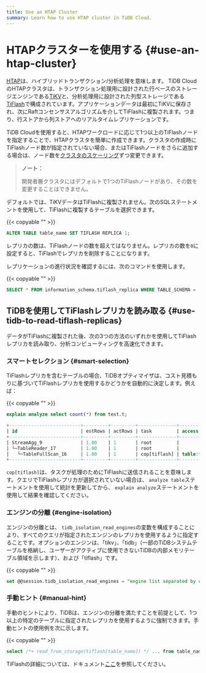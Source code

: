 ```yaml
---
title: Use an HTAP Cluster
summary: Learn how to use HTAP cluster in TiDB Cloud.
---
```


# HTAPクラスターを使用する {#use-an-htap-cluster}

[HTAP](https://en.wikipedia.org/wiki/Hybrid_transactional/analytical_processing)は、ハイブリッドトランザクション/分析処理を意味します。 TiDB CloudのHTAPクラスタは、トランザクション処理用に設計された行ベースのストレージエンジンである[TiKV](https://tikv.org)と、分析処理用に設計された列型ストレージである[TiFlash](https://docs.pingcap.com/tidb/stable/tiflash-overview)で構成されています。アプリケーションデータは最初にTiKVに保存され、次にRaftコンセンサスアルゴリズムを介してTiFlashに複製されます。つまり、行ストアから列ストアへのリアルタイムレプリケーションです。

TiDB Cloudを使用すると、HTAPワークロードに応じて1つ以上のTiFlashノードを指定することで、HTAPクラスタを簡単に作成できます。クラスタの作成時にTiFlashノード数が指定されていない場合、またはTiFlashノードをさらに追加する場合は、ノード数を[クラスタのスケーリング](/tidb-cloud/scale-tidb-cluster.md)ずつ変更できます。

> **ノート：**
>
> 開発者層クラスタにはデフォルトで1つのTiFlashノードがあり、その数を変更することはできません。

デフォルトでは、TiKVデータはTiFlashに複製されません。次のSQLステートメントを使用して、TiFlashに複製するテーブルを選択できます。

{{< copyable "" >}}

```sql
ALTER TABLE table_name SET TIFLASH REPLICA 1;
```

レプリカの数は、TiFlashノードの数を超えてはなりません。レプリカの数を`0`に設定すると、TiFlashでレプリカを削除することになります。

レプリケーションの進行状況を確認するには、次のコマンドを使用します。

{{< copyable "" >}}

```sql
SELECT * FROM information_schema.tiflash_replica WHERE TABLE_SCHEMA = '<db_name>' and TABLE_NAME = '<table_name>';
```

## TiDBを使用してTiFlashレプリカを読み取る {#use-tidb-to-read-tiflash-replicas}

データがTiFlashに複製された後、次の3つの方法のいずれかを使用してTiFlashレプリカを読み取り、分析コンピューティングを高速化できます。

### スマートセレクション {#smart-selection}

TiFlashレプリカを含むテーブルの場合、TiDBオプティマイザは、コスト見積もりに基づいてTiFlashレプリカを使用するかどうかを自動的に決定します。例えば：

{{< copyable "" >}}

```sql
explain analyze select count(*) from test.t;
```

```sql
+--------------------------+---------+---------+--------------+---------------+----------------------------------------------------------------------+--------------------------------+-----------+------+
| id                       | estRows | actRows | task         | access object | execution info                                                       | operator info                  | memory    | disk |
+--------------------------+---------+---------+--------------+---------------+----------------------------------------------------------------------+--------------------------------+-----------+------+
| StreamAgg_9              | 1.00    | 1       | root         |               | time:83.8372ms, loops:2                                              | funcs:count(1)->Column#4       | 372 Bytes | N/A  |
| └─TableReader_17         | 1.00    | 1       | root         |               | time:83.7776ms, loops:2, rpc num: 1, rpc time:83.5701ms, proc keys:0 | data:TableFullScan_16          | 152 Bytes | N/A  |
|   └─TableFullScan_16     | 1.00    | 1       | cop[tiflash] | table:t       | time:43ms, loops:1                                                   | keep order:false, stats:pseudo | N/A       | N/A  |
+--------------------------+---------+---------+--------------+---------------+----------------------------------------------------------------------+--------------------------------+-----------+------+
```

`cop[tiflash]`は、タスクが処理のためにTiFlashに送信されることを意味します。クエリでTiFlashレプリカが選択されていない場合は、 `analyze table`ステートメントを使用して統計を更新してから、 `explain analyze`ステートメントを使用して結果を確認してください。

### エンジンの分離 {#engine-isolation}

エンジンの分離とは、 `tidb_isolation_read_engines`の変数を構成することにより、すべてのクエリが指定されたエンジンのレプリカを使用するように指定することです。オプションのエンジンは、「tikv」、「tidb」（一部のTiDBシステムテーブルを格納し、ユーザーがアクティブに使用できないTiDBの内部メモリテーブル領域を示します）、および「tiflash」です。

{{< copyable "" >}}

```sql
set @@session.tidb_isolation_read_engines = "engine list separated by commas";
```

### 手動ヒント {#manual-hint}

手動のヒントにより、TiDBは、エンジンの分離を満たすことを前提として、1つ以上の特定のテーブルに指定されたレプリカを使用するように強制できます。手動ヒントの使用例を次に示します。

{{< copyable "" >}}

```sql
select /*+ read_from_storage(tiflash[table_name]) */ ... from table_name;
```

TiFlashの詳細については、ドキュメント[ここ](https://docs.pingcap.com/tidb/stable/tiflash-overview/)を参照してください。
